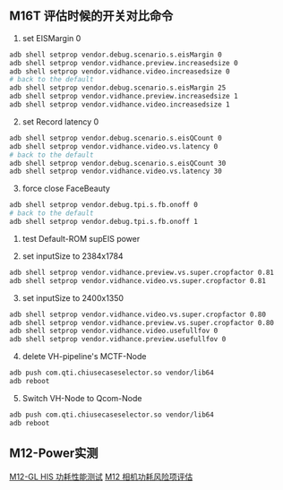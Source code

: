 ## M16T 评估时候的开关对比命令

1. set EISMargin 0
```bash
adb shell setprop vendor.debug.scenario.s.eisMargin 0
adb shell setprop vendor.vidhance.preview.increasedsize 0
adb shell setprop vendor.vidhance.video.increasedsize 0
# back to the default
adb shell setprop vendor.debug.scenario.s.eisMargin 25
adb shell setprop vendor.vidhance.preview.increasedsize 1
adb shell setprop vendor.vidhance.video.increasedsize 1
```

2. set Record latency 0
```bash
adb shell setprop vendor.debug.scenario.s.eisQCount 0
adb shell setprop vendor.vidhance.video.vs.latency 0
# back to the default
adb shell setprop vendor.debug.scenario.s.eisQCount 30
adb shell setprop vendor.vidhance.video.vs.latency 30
```

3. force close FaceBeauty
```bash
adb shell setprop vendor.debug.tpi.s.fb.onoff 0
# back to the default
adb shell setprop vendor.debug.tpi.s.fb.onoff 1
```

1. test Default-ROM supEIS power

2. set inputSize to 2384x1784
```bash
adb shell setprop vendor.vidhance.preview.vs.super.cropfactor 0.81
adb shell setprop vendor.vidhance.video.vs.super.cropfactor 0.81
```

3. set inputSize to 2400x1350
```bash
adb shell setprop vendor.vidhance.video.vs.super.cropfactor 0.80
adb shell setprop vendor.vidhance.preview.vs.super.cropfactor 0.80
adb shell setprop vendor.vidhance.video.usefullfov 0
adb shell setprop vendor.vidhance.preview.usefullfov 0
```

4. delete VH-pipeline's MCTF-Node
```bash
adb push com.qti.chiusecaseselector.so vendor/lib64
adb reboot
```

5. Switch VH-Node to Qcom-Node
```bash
adb push com.qti.chiusecaseselector.so vendor/lib64
adb reboot
```

## M12-Power实测

[M12-GL HIS 功耗性能测试](https://xiaomi.f.mioffice.cn/sheets/shtk4nDrqaq6ailOMTZRLOqEo6d?sheet=IDiKAv)
[M12 相机功耗风险项评估](https://xiaomi.f.mioffice.cn/sheets/shtk4DngDlGxxkQbDVMUyP2y1Ne?sheet=rJjd6t)